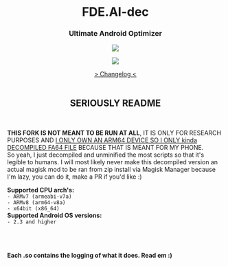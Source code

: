 <h1 align="center">FDE.AI-dec</h1>
<h3 align="center"><strong>Ultimate Android Optimizer</strong></h3>
<p align="center"><img src="https://raw.githubusercontent.com/Magisk-Modules-Repo/FDE/master/screenshot.png"></p>
<p align="center"><img src="https://img.shields.io/badge/version-v4.12-blueviolet.svg"></p>
<p align="center"><a href="https://raw.githubusercontent.com/Magisk-Modules-Repo/FDE/master/changelog.txt"> > Changelog < </a><br><br></p>
<h2 align="center"><strong>SERIOUSLY README</strong></h3><br>
<p><b>THIS FORK IS NOT MEANT TO BE RUN AT ALL</b>, IT IS ONLY FOR RESEARCH PURPOSES AND <u>I ONLY OWN AN ARM64 DEVICE SO I ONLY kinda DECOMPILED FA64 FILE</u> BECAUSE THAT IS MEANT FOR MY PHONE.<br>
So yeah, I just decompiled and unminified the most scripts so that it's legible to humans.  I will most likely never make this decompiled version an actual magisk mod to be ran from zip install via Magisk Manager because I'm lazy, you can do it, make a PR if you'd like :)</p>
<p><b>Supported CPU arch's:</b><br>
<code>- ARMv7 (armeabi-v7a)</code><br>
<code>- ARMv8 (arm64-v8a)</code><br>
<code>- x64bit (x86_64)</code><br>
<b>Supported Android OS versions:</b><br>
<code>- 2.3 and higher</code><br></p><br><br>
<p><b>Each .so contains the logging of what it does. Read em :)</b><br>
